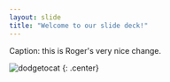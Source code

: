 ```yaml
---
layout: slide
title: "Welcome to our slide deck!"
---
```


Caption: this is Roger's very nice change.

![dodgetocat](https://octodex.github.com/images/dodgetocat_v2.png)
{: .center}
